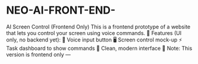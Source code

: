 # NEO-AI-FRONT-END-
AI Screen Control (Frontend Only)  This is a frontend prototype of a website that lets you control your screen using voice commands.  🔹 Features (UI only, no backend yet):  🎤 Voice input button  🖥️ Screen control mock-up  ⚡ Task dashboard to show commands  🎨 Clean, modern interface  🚧 Note: This version is frontend only — 
